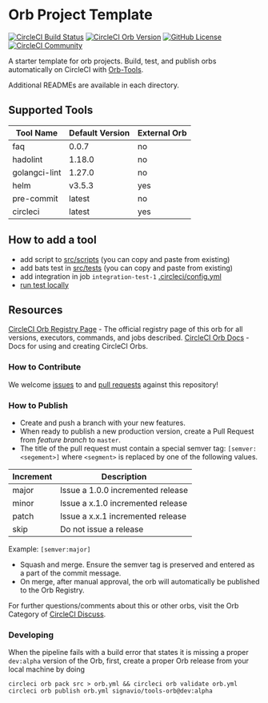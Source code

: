 # Orb Project Template

[![CircleCI Build Status](https://circleci.com/gh/signavio/tools-orb.svg?style=shield "CircleCI Build Status")](https://circleci.com/gh/signavio/tools-orb) [![CircleCI Orb Version](https://badges.circleci.com/orbs/signavio/tools-orb)](https://circleci.com/orbs/registry/orb/signavio/tools-orb) [![GitHub License](https://img.shields.io/badge/license-MIT-lightgrey.svg)](https://raw.githubusercontent.com/signavio/tools-orb/master/LICENSE) [![CircleCI Community](https://img.shields.io/badge/community-CircleCI%20Discuss-343434.svg)](https://discuss.circleci.com/c/ecosystem/orbs)



A starter template for orb projects. Build, test, and publish orbs automatically on CircleCI with [Orb-Tools](https://circleci.com/orbs/registry/orb/circleci/orb-tools).

Additional READMEs are available in each directory.

## Supported Tools
| Tool Name     | Default Version | External Orb |
|---------------|-----------------|--------------|
| faq           | 0.0.7           | no           |
| hadolint      | 1.18.0          | no           |
| golangci-lint | 1.27.0          | no           |
| helm          | v3.5.3          | yes          |
| pre-commit    | latest          | no           |
| circleci      | latest          | yes          |

## How to add a tool
* add script to [src/scripts](src/scripts) (you can copy and paste from existing)
* add bats test in [src/tests](src/tests) (you can copy and paste from existing)
* add integration in job `integration-test-1` [.circleci/config.yml](.circleci/config.yml)
* [run test locally](src/tests/README.md#test-bats-locally) 

## Resources

[CircleCI Orb Registry Page](https://circleci.com/orbs/registry/orb/signavio/tools-orb) - The official registry page of this orb for all versions, executors, commands, and jobs described.
[CircleCI Orb Docs](https://circleci.com/docs/2.0/orb-intro/#section=configuration) - Docs for using and creating CircleCI Orbs.

### How to Contribute

We welcome [issues](https://github.com/signavio/tools-orb/issues) to and [pull requests](https://github.com/signavio/tools-orb/pulls) against this repository!

### How to Publish
* Create and push a branch with your new features.
* When ready to publish a new production version, create a Pull Request from _feature branch_ to `master`.
* The title of the pull request must contain a special semver tag: `[semver:<segement>]` where `<segment>` is replaced by one of the following values.

| Increment | Description|
| ----------| -----------|
| major     | Issue a 1.0.0 incremented release|
| minor     | Issue a x.1.0 incremented release|
| patch     | Issue a x.x.1 incremented release|
| skip      | Do not issue a release|

Example: `[semver:major]`

* Squash and merge. Ensure the semver tag is preserved and entered as a part of the commit message.
* On merge, after manual approval, the orb will automatically be published to the Orb Registry.


For further questions/comments about this or other orbs, visit the Orb Category of [CircleCI Discuss](https://discuss.circleci.com/c/orbs).

### Developing
When the pipeline fails with a build error that states it is missing a proper `dev:alpha` version of the Orb, first, create a proper Orb release from your local machine by doing

    circleci orb pack src > orb.yml && circleci orb validate orb.yml
    circleci orb publish orb.yml signavio/tools-orb@dev:alpha
